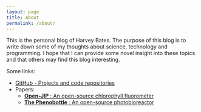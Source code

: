 ```yaml
---
layout: page
title: About
permalink: /about/
---
```


This is the personal blog of Harvey Bates. The purpose of this blog is
to write down some of my thoughts about science, technology and programming. I
hope that I can provide some novel insight into these topics and that others
may find this blog interesting.

Some links:
- [GitHub - Projects and code repositories](https://jekyllrb.com/)
- Papers:
    + [**Open-JIP** : An open-source chlorophyll fluorometer](https://doi.org/10.1007/s11120-019-00673-2)
    + [**The Phenobottle** : An open-source photobioreactor ](https://doi.org/10.1016/j.algal.2020.102105)

